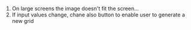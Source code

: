 1. On large screens the image doesn't fit the screen...
2. If input values change, chane also button to enable user to generate a new grid
